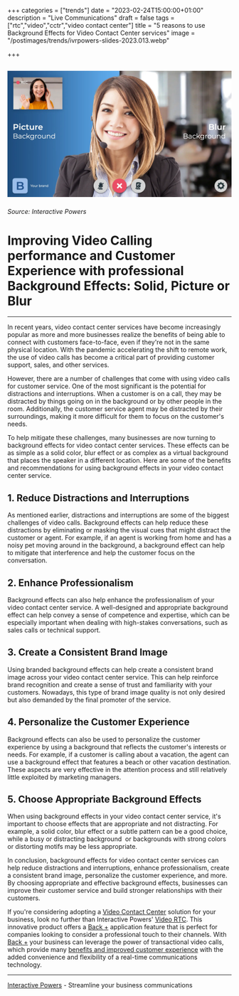 +++
categories = ["trends"]
date = "2023-02-24T15:00:00+01:00"
description = "Live Communications"
draft = false
tags = ["rtc","video","cctr","video contact center"]
title = "5 reasons to use Background Effects for Video Contact Center services"
image = "/postimages/trends/ivrpowers-slides-2023.013.webp"

+++

![Video Background Effects](/postimages/trends/ivrpowers-slides-2023.013.webp)
------------
###### Source: Interactive Powers

#	Improving Video Calling performance and Customer Experience with professional Background Effects: Solid, Picture or Blur
--- 

In recent years, video contact center services have become increasingly popular as more and more businesses realize the benefits of being able to connect with customers face-to-face, even if they're not in the same physical location. With the pandemic accelerating the shift to remote work, the use of video calls has become a critical part of providing customer support, sales, and other services.

However, there are a number of challenges that come with using video calls for customer service. One of the most significant is the potential for distractions and interruptions. When a customer is on a call, they may be distracted by things going on in the background or by other people in the room. Additionally, the customer service agent may be distracted by their surroundings, making it more difficult for them to focus on the customer's needs.

To help mitigate these challenges, many businesses are now turning to background effects for video contact center services. These effects can be as simple as a solid color, blur effect or as complex as a virtual background that places the speaker in a different location. Here are some of the benefits and recommendations for using background effects in your video contact center service.

## 1. Reduce Distractions and Interruptions

As mentioned earlier, distractions and interruptions are some of the biggest challenges of video calls. Background effects can help reduce these distractions by eliminating or masking the visual cues that might distract the customer or agent. For example, if an agent is working from home and has a noisy pet moving around in the background, a background effect can help to mitigate that interference and help the customer focus on the conversation.

## 2. Enhance Professionalism

Background effects can also help enhance the professionalism of your video contact center service. A well-designed and appropriate background effect can help convey a sense of competence and expertise, which can be especially important when dealing with high-stakes conversations, such as sales calls or technical support.

## 3. Create a Consistent Brand Image

Using branded background effects can help create a consistent brand image across your video contact center service. This can help reinforce brand recognition and create a sense of trust and familiarity with your customers. Nowadays, this type of brand image quality is not only desired but also demanded by the final promoter of the service.

## 4. Personalize the Customer Experience

Background effects can also be used to personalize the customer experience by using a background that reflects the customer's interests or needs. For example, if a customer is calling about a vacation, the agent can use a background effect that features a beach or other vacation destination. These aspects are very effective in the attention process and still relatively little exploited by marketing managers.

## 5. Choose Appropriate Background Effects

When using background effects in your video contact center service, it's important to choose effects that are appropriate and not distracting. For example, a solid color, blur effect or a subtle pattern can be a good choice, while a busy or distracting background  or backgrounds with strong colors or distorting motifs may be less appropriate.

In conclusion, background effects for video contact center services can help reduce distractions and interruptions, enhance professionalism, create a consistent brand image, personalize the customer experience, and more. By choosing appropriate and effective background effects, businesses can improve their customer service and build stronger relationships with their customers.

If you're considering adopting a [Video Contact Center](https://interactivepowers.com/en/processes/video-contact-center) solution for your business, look no further than Interactive Powers' [Video RTC](https://interactivepowers.com/en/platforms/videortc). This innovative product offers a [Back +](https://blog.ivrpowers.com/post/products/five-new-features-video-rtc-5x/) application feature that is perfect for companies looking to consider a professional touch to their channels. With [Back +](https://blog.ivrpowers.com/post/products/five-new-features-video-rtc-5x/) your business can leverage the power of transactional video calls, which provide many [benefits and improved customer experience](https://blog.ivrpowers.com/post/technologies/revolutionize-your-customer-experience-with-video-contact-center/) with the added convenience and flexibility of a real-time communications technology.

---
[Interactive Powers](http://www.ivrpowers.com/) - Streamline your business communications



